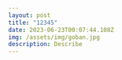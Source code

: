 ```yaml
---
layout: post
title: "12345"
date: 2023-06-23T00:07:44.108Z
img: /assets/img/goban.jpg
description: Describe
---
```

